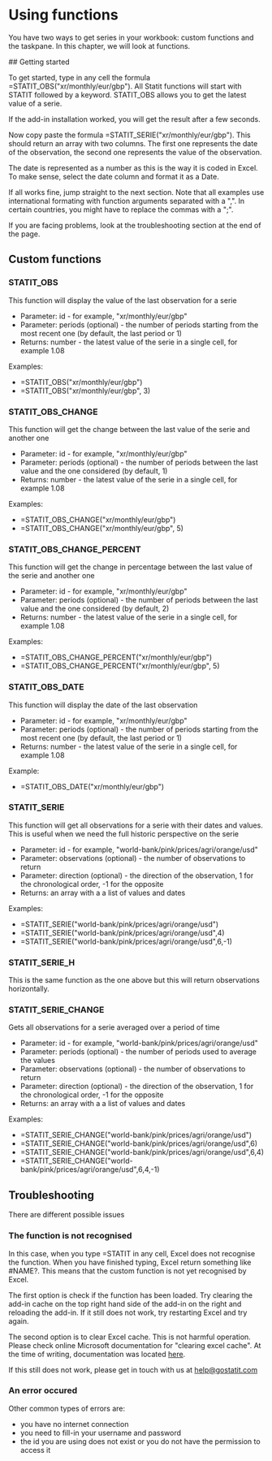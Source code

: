 # Using functions

You have two ways to get series in your workbook: custom functions and the taskpane. In this chapter, we will look at functions. 

## Getting started

To get started, type in any cell the formula =STATIT_OBS("xr/monthly/eur/gbp"). All Statit functions will start with STATIT followed by a keyword. STATIT_OBS allows you to get the latest value of a serie. 

If the add-in installation worked, you will get the result after a few seconds. 

Now copy paste the formula  =STATIT_SERIE("xr/monthly/eur/gbp"). This should return an array with two columns. The first one represents the date of the observation, the second one represents the value of the observation. 

The date is represented as a number as this is the way it is coded in Excel. To make sense, select the date column and format it as a Date.

If all works fine, jump straight to the next section. Note that all examples use international formating with function arguments separated with a ",". In certain countries, you might have to replace the commas with a ";". 

If you are facing problems, look at the troubleshooting section at the end of the page. 

## Custom functions


### STATIT_OBS

This function will display the value of the last observation for a serie

- Parameter: id - for example, "xr/monthly/eur/gbp"
- Parameter: periods (optional) - the number of periods starting from the most recent one (by default, the last period or 1)
- Returns: number - the latest value of the serie in a single cell, for example 1.08

Examples: 

- =STATIT_OBS("xr/monthly/eur/gbp")
- =STATIT_OBS("xr/monthly/eur/gbp", 3)

### STATIT_OBS_CHANGE

This function will get the change between the last value of the serie and another one

- Parameter: id - for example, "xr/monthly/eur/gbp"
- Parameter: periods (optional) - the number of periods between the last value and the one considered (by default, 1)
- Returns: number - the latest value of the serie in a single cell, for example 1.08

Examples:

- =STATIT_OBS_CHANGE("xr/monthly/eur/gbp")
- =STATIT_OBS_CHANGE("xr/monthly/eur/gbp", 5)


### STATIT_OBS_CHANGE_PERCENT

This function will get the change in percentage between the last value of the serie and another one

- Parameter: id - for example, "xr/monthly/eur/gbp"
- Parameter: periods (optional) - the number of periods between the last value and the one considered (by default, 2)
- Returns: number - the latest value of the serie in a single cell, for example 1.08

Examples:

- =STATIT_OBS_CHANGE_PERCENT("xr/monthly/eur/gbp")
- =STATIT_OBS_CHANGE_PERCENT("xr/monthly/eur/gbp", 5)

### STATIT_OBS_DATE

This function will display the date of the last observation

- Parameter: id - for example, "xr/monthly/eur/gbp"
- Parameter: periods (optional) - the number of periods starting from the most recent one (by default, the last period or 1)
- Returns: number - the latest value of the serie in a single cell, for example 1.08

Example: 

- =STATIT_OBS_DATE("xr/monthly/eur/gbp")

### STATIT_SERIE

This function will get all observations for a serie with their dates and values. This is useful when we need the full historic perspective on the serie

- Parameter: id - for example, "world-bank/pink/prices/agri/orange/usd"
- Parameter: observations (optional) - the number of observations to return
- Parameter: direction (optional) - the direction of the observation, 1 for the chronological order, -1 for the opposite
- Returns: an array with a a list of values and dates

Examples:

- =STATIT_SERIE("world-bank/pink/prices/agri/orange/usd")
- =STATIT_SERIE("world-bank/pink/prices/agri/orange/usd",4)
- =STATIT_SERIE("world-bank/pink/prices/agri/orange/usd",6,-1)

### STATIT_SERIE_H

This is the same function as the one above but this will return observations horizontally.

### STATIT_SERIE_CHANGE

Gets all observations for a serie averaged over a period of time

- Parameter: id - for example, "world-bank/pink/prices/agri/orange/usd"
- Parameter: periods (optional) - the number of periods used to average the values
- Parameter: observations (optional) - the number of observations to return
- Parameter: direction (optional) - the direction of the observation, 1 for the chronological order, -1 for the opposite
- Returns: an array with a a list of values and dates

Examples:

- =STATIT_SERIE_CHANGE("world-bank/pink/prices/agri/orange/usd")
- =STATIT_SERIE_CHANGE("world-bank/pink/prices/agri/orange/usd",6)
- =STATIT_SERIE_CHANGE("world-bank/pink/prices/agri/orange/usd",6,4)
- =STATIT_SERIE_CHANGE("world-bank/pink/prices/agri/orange/usd",6,4,-1)

## Troubleshooting

There are different possible issues

### The function is not recognised

In this case, when you type =STATIT in any cell, Excel does not recognise the function. When you have finished typing, Excel return something like #NAME?. This means that the custom function is not yet recognised by Excel. 

The first option is check if the function has been loaded. Try clearing the add-in cache on the top right hand side of the add-in on the right and reloading the add-in. If it still does not work, try restarting Excel and try again. 

The second option is to clear Excel cache. This is not harmful operation. Please check online Microsoft documentation for "clearing excel cache". At the time of writing, documentation was located [here](https://learn.microsoft.com/en-us/office/dev/add-ins/testing/clear-cache). 

If this still does not work, please get in touch with us at [help@gostatit.com](mailto:help@gostatit.com)

### An error occured

Other common types of errors are:
- you have no internet connection
- you need to fill-in your username and password
- the id you are using does not exist or you do not have the permission to access it